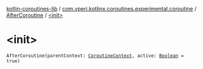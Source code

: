 [kotlin-coroutines-lib](../../index.md) / [com.vperi.kotlinx.coroutines.experimental.coroutine](../index.md) / [AfterCoroutine](index.md) / [&lt;init&gt;](./-init-.md)

# &lt;init&gt;

`AfterCoroutine(parentContext: `[`CoroutineContext`](https://kotlinlang.org/api/latest/jvm/stdlib/kotlin.coroutines.experimental/-coroutine-context/index.html)`, active: `[`Boolean`](https://kotlinlang.org/api/latest/jvm/stdlib/kotlin/-boolean/index.html)` = true)`